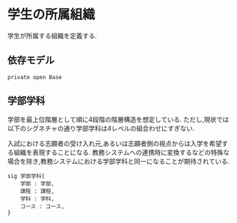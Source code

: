 # 学生の所属組織

学生が所属する組織を定義する.

## 依存モデル

```alloy
private open Base
```

## 学部学科

学部を最上位階層として順に4段階の階層構造を想定している.
ただし,現状では以下のシグネチャの通り学部学科は4レベルの組合わせにすぎない.

入試における志願者の受け入れ元,あるいは志願者側の視点からは入学を希望する組織を表現することになる.
教務システムへの連携時に変換するなどの特殊な場合を除き,教務システムにおける学部学科と同一になることが期待されている.

```alloy
sig 学部学科{
	学部 : 学部,
	課程 : 課程,
	学科 : 学科,
	コース : コース,
}
```
